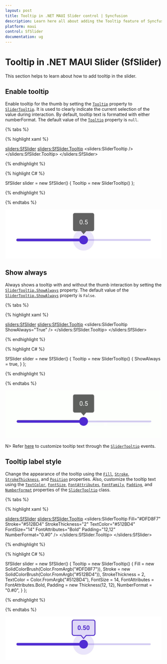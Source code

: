 ```yaml
---
layout: post
title: Tooltip in .NET MAUI Slider control | Syncfusion
description: Learn here all about adding the Tooltip feature of Syncfusion .NET MAUI Slider (SfSlider) control and more.
platform: maui
control: SfSlider
documentation: ug
---
```


# Tooltip in .NET MAUI Slider (SfSlider)

This section helps to learn about how to add tooltip in the slider.

## Enable tooltip

Enable tooltip for the thumb by setting the [`Tooltip`](https://help.syncfusion.com/cr/maui/Syncfusion.Maui.Sliders.RangeView-1.html#Syncfusion_Maui_Sliders_RangeView_1_Tooltip) property to [`SliderTooltip`](https://help.syncfusion.com/cr/maui/Syncfusion.Maui.Sliders.SliderTooltip.html). It is used to clearly indicate the current selection of the value during interaction. By default, tooltip text is formatted with either numberFormat. The default value of the [`Tooltip`](https://help.syncfusion.com/cr/maui/Syncfusion.Maui.Sliders.RangeView-1.html#Syncfusion_Maui_Sliders_RangeView_1_Tooltip) property is `null`. 

{% tabs %}

{% highlight xaml %}

<sliders:SfSlider>
  <sliders:SfSlider.Tooltip>
    <sliders:SliderTooltip />
  </sliders:SfSlider.Tooltip>
</sliders:SfSlider>

{% endhighlight %}

{% highlight C# %}

SfSlider slider = new SfSlider()
{
    Tooltip = new SliderTooltip()
};

{% endhighlight %}

{% endtabs %}

![Slider tooltip](images/tooltip/tooltip.png)

## Show always

Always shows a tooltip with and without the thumb interaction by setting the [`SliderTooltip.ShowAlways`](https://help.syncfusion.com/cr/maui/Syncfusion.Maui.Sliders.SliderTooltip.html#Syncfusion_Maui_Sliders_SliderTooltip_ShowAlways) property. The default value of the [`SliderTooltip.ShowAlways`](https://help.syncfusion.com/cr/maui/Syncfusion.Maui.Sliders.SliderTooltip.html#Syncfusion_Maui_Sliders_SliderTooltip_ShowAlways) property is `False`.

{% tabs %}

{% highlight xaml %}

<sliders:SfSlider>
  <sliders:SfSlider.Tooltip>
    <sliders:SliderTooltip ShowAlways="True" />
  </sliders:SfSlider.Tooltip>
</sliders:SfSlider>

{% endhighlight %}

{% highlight C# %}

SfSlider slider = new SfSlider()
{
    Tooltip = new SliderTooltip()
    {
        ShowAlways = true,
    }
};

{% endhighlight %}

{% endtabs %}

![Slider show always tooltip](images/tooltip/show-always-tooltip.gif)

N> Refer [here](https://help.syncfusion.com/maui/slider/events-and-commands#tooltip-text-format) to customize tooltip text through the [`SliderTooltip`](https://help.syncfusion.com/cr/maui/Syncfusion.Maui.Sliders.SliderTooltip.html) events.

## Tooltip label style

Change the appearance of the tooltip using the [`Fill`](https://help.syncfusion.com/cr/maui/Syncfusion.Maui.Sliders.SliderTooltip.html#Syncfusion_Maui_Sliders_SliderTooltip_Fill), [`Stroke`](https://help.syncfusion.com/cr/maui/Syncfusion.Maui.Sliders.SliderTooltip.html#Syncfusion_Maui_Sliders_SliderTooltip_Stroke), [`StrokeThickness`](https://help.syncfusion.com/cr/maui/Syncfusion.Maui.Sliders.SliderTooltip.html#Syncfusion_Maui_Sliders_SliderTooltip_StrokeThickness), and [`Position`](https://help.syncfusion.com/cr/maui/Syncfusion.Maui.Sliders.SliderTooltip.html#Syncfusion_Maui_Sliders_SliderTooltip_Position) properties. Also, customize the tooltip text using the [`TextColor`](https://help.syncfusion.com/cr/maui/Syncfusion.Maui.Sliders.SliderTooltip.html#Syncfusion_Maui_Sliders_SliderTooltip_TextColor), [`FontSize`](https://help.syncfusion.com/cr/maui/Syncfusion.Maui.Sliders.SliderTooltip.html#Syncfusion_Maui_Sliders_SliderTooltip_FontSize), [`FontAttributes`](https://help.syncfusion.com/cr/maui/Syncfusion.Maui.Sliders.SliderTooltip.html#Syncfusion_Maui_Sliders_SliderTooltip_FontAttributes), [`FontFamily`](https://help.syncfusion.com/cr/maui/Syncfusion.Maui.Sliders.SliderTooltip.html#Syncfusion_Maui_Sliders_SliderTooltip_FontFamily), [`Padding`](https://help.syncfusion.com/cr/maui/Syncfusion.Maui.Sliders.SliderTooltip.html#Syncfusion_Maui_Sliders_SliderTooltip_Padding), and [`NumberFormat`](https://help.syncfusion.com/cr/maui/Syncfusion.Maui.Sliders.SliderTooltip.html#Syncfusion_Maui_Sliders_SliderTooltip_NumberFormat) properties of the [`SliderTooltip`](https://help.syncfusion.com/cr/maui/Syncfusion.Maui.Sliders.SliderTooltip.html) class.

{% tabs %}

{% highlight xaml %}

<sliders:SfSlider>
    <sliders:SfSlider.Tooltip>
        <sliders:SliderTooltip Fill="#DFD8F7"
                               Stroke="#512BD4"
                               StrokeThickness="2"
                               TextColor="#512BD4"
                               FontSize="14"
                               FontAttributes="Bold"
                               Padding="12,12"
                               NumberFormat="0.#0" />
    </sliders:SfSlider.Tooltip>
</sliders:SfSlider>

{% endhighlight %}

{% highlight C# %}

SfSlider slider = new SfSlider()
{
    Tooltip = new SliderTooltip()
    {
        Fill = new SolidColorBrush(Color.FromArgb("#DFD8F7")),
        Stroke = new SolidColorBrush(Color.FromArgb("#512BD4")),
        StrokeThickness = 2,
        TextColor = Color.FromArgb("#512BD4"),
        FontSize = 14,
        FontAttributes = FontAttributes.Bold,
        Padding = new Thickness(12, 12),
        NumberFormat = "0.#0",
    }
};

{% endhighlight %}

{% endtabs %}

![Slider tooltip style](images/tooltip/tooltip-style.png)
